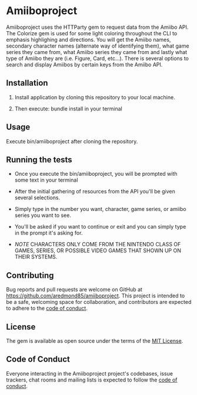 # Amiiboproject

Amiiboproject uses the HTTParty gem to request data from the Amiibo API. The Colorize gem is used for some light coloring throughout the CLI to emphasis highlighing and directions. You will get the Amiibo names, secondary character names (alternate way of identifying them), what game series they came from, what Amiibo series they came from and lastly what type of Amiibo they are (i.e. Figure, Card, etc...). There is several options to search and display Amiibos by certain keys from the Amiibo API.

## Installation

1) Install application by cloning this repository to your local machine.

2) Then execute: bundle install in your terminal

## Usage

Execute bin/amiiboproject after cloning the repository.

## Running the tests

- Once you execute the bin/amiiboproject, you will be prompted with some text in your terminal
- After the initial gathering of resources from the API you'll be given several selections.
- Simply type in the number you want, character, game series, or amiibo series you want to see.
- You'll be asked if you want to continue or exit and you can simply type in the prompt it's asking for.

- *NOTE* CHARACTERS ONLY COME FROM THE NINTENDO CLASS OF GAMES, SERIES, OR POSSIBLE VIDEO GAMES THAT SHOWN UP ON THEIR SYSTEMS.

## Contributing

Bug reports and pull requests are welcome on GitHub at https://github.com/aredmond85/amiiboproject. This project is intended to be a safe, welcoming space for collaboration, and contributors are expected to adhere to the [code of conduct](https://github.com/aredmond85/amiiboproject/blob/master/CODE_OF_CONDUCT.md).


## License

The gem is available as open source under the terms of the [MIT License](https://opensource.org/licenses/MIT).

## Code of Conduct

Everyone interacting in the Amiiboproject project's codebases, issue trackers, chat rooms and mailing lists is expected to follow the [code of conduct](https://github.com/aredmond85/amiiboproject/blob/master/CODE_OF_CONDUCT.md).
